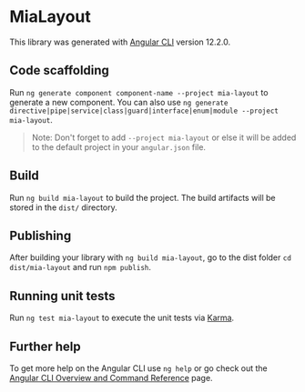 # MiaLayout

This library was generated with [Angular CLI](https://github.com/angular/angular-cli) version 12.2.0.

## Code scaffolding

Run `ng generate component component-name --project mia-layout` to generate a new component. You can also use `ng generate directive|pipe|service|class|guard|interface|enum|module --project mia-layout`.
> Note: Don't forget to add `--project mia-layout` or else it will be added to the default project in your `angular.json` file. 

## Build

Run `ng build mia-layout` to build the project. The build artifacts will be stored in the `dist/` directory.

## Publishing

After building your library with `ng build mia-layout`, go to the dist folder `cd dist/mia-layout` and run `npm publish`.

## Running unit tests

Run `ng test mia-layout` to execute the unit tests via [Karma](https://karma-runner.github.io).

## Further help

To get more help on the Angular CLI use `ng help` or go check out the [Angular CLI Overview and Command Reference](https://angular.io/cli) page.
